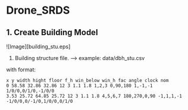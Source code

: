 # Drone_SRDS

## 1. Create Building Model
![Image][building_stu.eps]
1) Building structure file. --> example: data/dbh_stu.csv

with format: 
```
x y width hight floor f_h win_below win_h fac angle clock nom
0 58.58 32.86 32.86 12 3 1.1 1.8 1,2,3 0,90,180 1,-1,-1 1/0/0,0/1/0,-1/0/0
3.53 25.72 64.85 25.72 12 3 1.1 1.8 4,5,6,7 180,270,0,90 -1,1,1,-1 -1/0/0,0/-1/0,1/0/0,0/1/0
```
